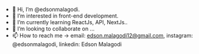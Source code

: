 - 👋 Hi, I’m @edsonmalagodi.
- 👀 I’m interested in front-end development. 
- 🌱 I’m currently learning ReactJs, API, NextJs..
- 💞️ I’m looking to collaborate on ...
- 📫 How to reach me -> email: edson.malagodi12@gmail.com, instagram: @edsonmalagodi, linkedin: Edson Malagodi

<!---
edsonmalagodi/edsonmalagodi is a ✨ special ✨ repository because its `README.md` (this file) appears on your GitHub profile.
You can click the Preview link to take a look at your changes.
--->
